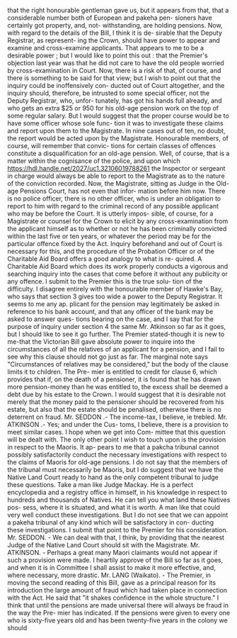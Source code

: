 that the right honourable gentleman gave us, but it appears from that, that a considerable number both of European and pakeha pen- sioners have certainly got property, and, not- withstanding, are holding pensions. Now, with regard to the details of the Bill, I think it is de- sirable that the Deputy Registrar, as represent- ing the Crown, should have power to appear and examine and cross-examine applicants. That appears to me to be a desirable power ; but I would like to point this out : that the Premier's objection last year was that he did not care to have the old people worried by cross-examination in Court. Now, there is a risk of that, of course, and there is something to be said for that view; but I wish to point out that the inquiry could be inoffensively con- ducted out of Court altogether, and the inquiry should, therefore, be intrusted to some special officer, not the Deputy Registrar, who, unfor- tunately, has got his hands full already, and who gets an extra $25 or 950 for his old-age pension work on the top of some regular salary. But I would suggest that the proper course would be to have some officer whose sole func- tion it was to investigate these claims and report upon them to the Magistrate. In nine cases out of ten, no doubt, the report would be acted upon by the Magistrate. Honourable members, of course, will remember that convic- tions for certain classes of offences constitute a disqualification for an old-age pension. Well, of course, that is a matter within the cognisance of the police, and upon which https://hdl.handle.net/2027/uc1.32106019788261 the Inspector or sergeant in charge would always be able to report to the Magistrate as to the nature of the conviction recorded. Now, the Magistrate, sitting as Judge in the Old-age Pensions Court, has not even that infor- mation before him now. There is no police officer, there is no other officer, who is under an obligation to report to him with regard to the criminal record of any possible applicant who may be before the Court. It is utterly impos- sible, of course, for a Magistrate or counsel for the Crown to elicit by any cross-examination from the applicant himself as to whether or not he has been criminally convicted within the last five or ten years, or whatever the period may be for the particular offence fixed by the Act. Inquiry beforehand and out of Court is necessary for this, and the procedure of the Probation Officer or of the Charitable Aid Board offers a good analogy to what is re- quired. A Charitable Aid Board which does its work properly conducts a vigorous and searching inquiry into the cases that come before it without any publicity or any offence. I submit to the Premier this is the true solu- tion of the difficulty. I disagree entirely with the honourable member of Hawke's Bay, who says that section 3 gives too wide a power to the Deputy Registrar. It seems to me any ap. plicant for the pension may legitimately be asked in reference to his bank account, and that any officer of the bank may be asked to answer ques- tions bearing on the case, and I say that for the purpose of inquiry under section 4 the same Mr. Atkinson so far as it goes, but I should like to see it go further. The Premier stated-though it is new to me-that the Victorian Bill gave absolute power to inquire into the circumstances of all the relatives of an applicant for a pension, and I fail to see why this clause should not go just as far. The marginal note says "Circumstances of relatives may be considered," but the body of the clause limits it to children. The Pre- mier is entitled to credit for clause 6, which provides that if, on the death of a pensioner, it is found that he has drawn more pension-money than he was entitled to, the excess shall be deemed a debt due by his estate to the Crown. I would suggest that it is desirable not merely that the money paid to the pensioner should be recovered from his estate, but also that the estate should be penalised, otherwise there is no deterrent on fraud. Mr. SEDDON .- The income-tax, I believe, ie trebled. Mr. ATKINSON .- Yes; and under the Cus- toms, I believe, there is a provision to meet similar cases. I hope when we get into Com- mittee that this question will be dealt with. The only other point I wish to touch upon is the provision in respect to the Maoris. It ap- pears to me that a pakcha tribunal cannot possibly satisfactorily conduct the necessary investigations with respect to the claims of Maoris for old-age pensions. I do not say that the members of the tribunal must necessarily be Maoris, but I do suggest that we have the Native Land Court ready to hand as the only competent tribunal to judge these questions. Take a man like Judge Mackay. He is a perfect encyclopedia and a registry office in himself, in his knowledge in respect to hundreds and thousands of Natives. He can tell you what land these Natives pos- sess, where it is situated, and what it is worth. A man like that could very well conduct these investigations. But I do not see that we can appoint a pakeha tribunal of any kind which will be satisfactory in con- ducting these investigations. I submit that point to the Premier for his consideration. Mr. SEDDON. - We can deal with that, I think, by providing that the nearest Judge of the Native Land Court should sit with the Magistrate. Mr. ATKINSON. - Perhaps a great many Maori claimants would not appear if such a provision were made. I heartily approve of the Bill so far as it goes, and when it is in Committee I shall assist to make it more effective, and, where necessary, more drastic. Mr. LANG (Waikato). - The Premier, in moving the second reading of this Bill, gave as a principal reason for its introduction the large amount of fraud which had taken place in connection with the Act. He said that "it shakes confidence in the whole structure." I think that until the pensions are made universal there will always be fraud in the way the Pre- mier has indicated. If the pensions were given to every one who is sixty-five years old and has been twenty-five years in the colony we should 